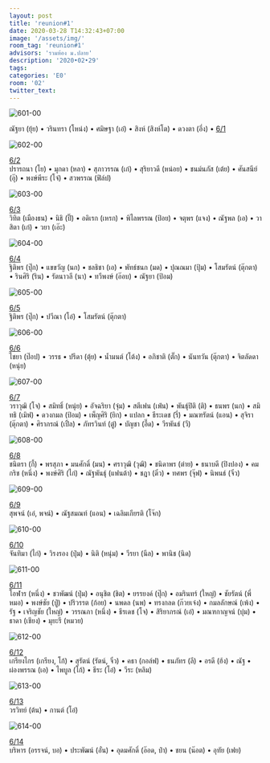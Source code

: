 ```yaml
---
layout: post
title: 'reunion#1'
date: 2020-03-28 T14:32:43+07:00
image: '/assets/img/'
room_tag: 'reunion#1'
advisors: 'รวมห้อง ม.ปลาย'
description: '2020•02•29'
tags:
categories: 'E0'
room: '02'
twitter_text:
---
```

![601-00](https://res.cloudinary.com/dbruw74ms/image/upload/r_8,c_fit,w_760/v1585476267/2020-02-29-601_gc4bnf.png)

ณัฐยา (ยุ้ย) • วรินทรา (โหน่ง) • ศมิษฐา (เอ๋) • สิงห์ (สิงห์โต) • ดวงตา (อึ่ง) • <a href="{{ 'b-601' | relative_url }}">6/1</a>

![602-00](https://res.cloudinary.com/dbruw74ms/image/upload/r_8,c_fit,w_760/v1585476256/2020-02-29-602_meww3f.png)
<div class="tags">
<a href="{{ 'a-602' | relative_url }}">6/2</a>
</div>
ปรารถนา (โย) • มุกดา (หลา) • สุภาวรรณ (เก๋) • สุริยาวดี (หน่อย) • ชนม์นภัส (เต้ย) • ศันสนีย์ (อุ๊) • พงษ์พีระ (โจ๋) • สวพรรณ (ฟิล์ป)

![603-00](https://res.cloudinary.com/dbruw74ms/image/upload/r_8,c_fit,w_760/v1585476244/2020-02-29-603_kineuv.png)
<div class="tags">
<a href="{{ '603' | relative_url }}">6/3</a>
</div>
วิทิต (เมืองธน) • นิธิ (ปิ๊) • อดิเรก (เหรก) • พิไลพรรณ (ป้อย) • จตุพร (แจง) • ณัฐพล (เอ) • วาสิตา (เก๋) • วยา (เอ๊ะ)

![604-00](https://res.cloudinary.com/dbruw74ms/image/upload/r_8,c_fit,w_760/v1585476222/2020-02-29-604_a2eji4.png)
<div class="tags">
<a href="{{ 'c-604' | relative_url }}">6/4</a>
</div>
ฐิติพร (ปุ๊ก) • แขขวัญ (นก) • ชลธิชา (เอ) • พัทธ์ชนก (มด) • ปุณณมา (ปุ้ม) • โสมรัตน์ (ตุ๊กตา) •  รินศิริ (ริน) • รัตนาวลี (นา) • ทวีพงษ์ (อ๊อบ) • ณัฐยา (ป้อม)

![605-00](https://res.cloudinary.com/dbruw74ms/image/upload/r_8,c_fit,w_760/v1585476210/2020-02-29-605_sl31bn.png)
<div class="tags">
<a href="{{ 'b-605' | relative_url }}">6/5</a>
</div>
ฐิติพร (ปุ๊ก) • ปวีณา (โอ๋) • โสมรัตน์ (ตุ๊กตา)

![606-00](https://res.cloudinary.com/dbruw74ms/image/upload/r_8,c_fit,w_760/v1585476196/2020-02-29-606_chtivu.png)
<div class="tags">
<a href="{{ 'a-606' | relative_url }}">6/6</a>
</div>
ไชยา (ป๊อป) • วรรธ • ปรีดา (ตุ้ย) • น้ำมนต์ (โต้ง) • อภิชาติ (ตั๊ก) • นันทวัน (ตุ๊กตา) • จิตลัดดา (หนุ่ย)

![607-00](https://res.cloudinary.com/dbruw74ms/image/upload/r_8,c_fit,w_760/v1585476186/2020-02-29-607_br1p18.png)
<div class="tags">
<a href="{{ '607' | relative_url }}">6/7</a>
</div>
วราวุฒิ (โจ) • สมิทธิ์ (หนุ่ย) • อัจฉริยา (จุ๋ม) • สตีเฟน (เฟ่น) • พันธุ์ปิติ (ติ) • ธนพร (นก) • สมิทธิ (เมิฟ) • ดวงกมล (ป้อม) • เพ็ญศิริ (ยิก) • แปลก • ธีระเดช (รี่) • มณฑรัตน์ (แอน) • สุจิรา (ตุ๊กตา) • ศิราภรณ์ (เปิ้ล) • ภัทรวินท์ (ตู๋) • บัญชา (อี๊ด) • วีรพันธ์ (วี)

![608-00](https://res.cloudinary.com/dbruw74ms/image/upload/r_8,c_fit,w_760/v1585476169/2020-02-29-608_in6mvq.png)
<div class="tags">
<a href="{{ 'a-608' | relative_url }}">6/8</a>
</div>
ชนิตรา (กี้) • พรสุภา • มนศักดิ์ (มน) • ศราวุฒิ (วุฒิ) • ชนิดาพร (ต่าย) • ธนาบดี (ปิงปอง) • คมกริช (หนึ่ง) • พงษ์ศิริ (ไก่) • ณัฐพันธุ์ (แฟนต้า) • ชฎา (ดิ๋ว) • ทศพร (จุ๊ฟ) • นิพนธ์ (จิ๋ว)

![609-00](https://res.cloudinary.com/dbruw74ms/image/upload/r_8,c_fit,w_760/v1585476157/2020-02-29-609_j2o2yh.png)
<div class="tags">
<a href="{{ '609' | relative_url }}">6/9</a>
</div>
สุพจน์ (เอ๋, พจน์) • ณัฐสมณท์ (แอน) • เฉลิมเกียรติ (โจ๊ก)

![610-00](https://res.cloudinary.com/dbruw74ms/image/upload/r_8,c_fit,w_760/v1585476149/2020-02-29-610_o4zf9w.png)
<div class="tags">
<a href="{{ 'b-610' | relative_url }}">6/10</a>
</div>
จันทิมา (ไก่) • วิรงรอง (ปุ๋ม) • นิติ (หนุ่ม) • วีรยา (นีล) • พานิช (นิด)

![611-00](https://res.cloudinary.com/dbruw74ms/image/upload/r_8,c_fit,w_760/v1585476141/2020-02-29-611_x4aaoj.png)
<div class="tags">
<a href="{{ 'a-611' | relative_url }}">6/11</a>
</div>
โอฬาร (หนึ่ง) • ชวพัฒน์ (ปุ๋ม) • อนุชิต (ชิต) • ยรรยงค์ (ปุ๊ก) • อมรินทร์ (ใหญ่) • ชัยรัตน์ (พี่หมอ) • พงษ์ชัย (ปู่) • ปริวรรต (ก้อย) • นพดล (นพ) • ทรงกลด (ก๊วยเจ๋ง) • กมลลักษณ์ (เพ้ง) • รัฐ • เจริญชัย (ใหญ่) • วรรณภา (หนึ่ง) • ธีรเดช (โจ) • สิริยาภรณ์ (เอ๋) • มณฑกาญจน์ (บุ๋ม) • ธาดา (เชียง) • มุยะรี (หมวย)

![612-00](https://res.cloudinary.com/dbruw74ms/image/upload/r_8,c_fit,w_760/v1585476030/2020-02-29-612_sb90yi.png)
<div class="tags">
<a href="{{ '612' | relative_url }}">6/12</a>
</div>
เกรียงไกร (เกรียง, โก้) • สุรัตน์ (รัตน์, จิ๋ว) • คธา (กอล์ฟ) • ธนภัทร (ลี) • อรดี (ฮ้ง) • ณัฐ • ผ่องพรรณ (เอ) • ไพบูล (โก้) • ธีระ (โอ๋) • วีระ (หลิม)

![613-00](https://res.cloudinary.com/dbruw74ms/image/upload/r_8,c_fit,w_760/v1585584733/2020-02-29-613_nrwjxe.png)
<div class="tags">
<a href="{{ '613' | relative_url }}">6/13</a>
</div>
วรวิทย์ (ต้น) • กานต์ (โอ๋)

![614-00](https://res.cloudinary.com/dbruw74ms/image/upload/r_8,c_fit,w_760/v1585372109/2020-02-29-614_mcizmv.png)
<div class="tags">
<a href="{{ '614' | relative_url }}">6/14</a>
</div>
บริหาร (อรรจน์, บอ) • ประพัฒน์ (อั๋น) • อุดมศักดิ์ (อ๊อด, ป๋า) • ชยน (น๊อต) • อุทัย (เฟย)
